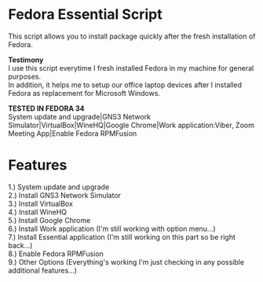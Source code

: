 # Fedora Essential Script

This script allows you to install package quickly after the fresh installation of Fedora.</br>

**Testimony**</br>
I use this script everytime I fresh installed Fedora in my machine for general purposes.</br>
In addition, it helps me to setup our office laptop devices after I installed Fedora as replacement for Microsoft Windows.

**TESTED IN FEDORA 34**</br>
System update and upgrade|GNS3 Network Simulator|VirtualBox|WineHQ|Google Chrome|Work application:Viber, Zoom Meeting App|Enable Fedora RPMFusion

# Features

1.) System update and upgrade</br>
2.) Install GNS3 Network Simulator</br>
3.) Install VirtualBox</br>
4.) Install WineHQ</br>
5.) Install Google Chrome</br>
6.) Install Work application (I'm still working with option menu...)</br>
7.) Install Essential application (I'm still working on this part so be right back...)</br>
8.) Enable Fedora RPMFusion</br>
9.) Other Options (Everything's working I'm just checking in any possible additional features...)</br>
